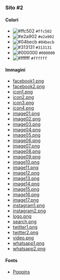 ### Sito #2

#### Colori

* ![#ffc502](https://placehold.co/16x16/ffc502/ffc502.png) `#ffc502`
* ![#e2a902](https://placehold.co/16x16/e2a902/e2a902.png) `#e2a902`
* ![#04becb](https://placehold.co/16x16/04becb/04becb.png) `#04becb`
* ![#313131](https://placehold.co/16x16/313131/313131.png) `#313131`
* ![#000000](https://placehold.co/16x16/000000/000000.png) `#000000`
* ![#ffffff](https://placehold.co/16x16/ffffff/ffffff.png) `#ffffff`

#### Immagini

* [facebook1.png](./facebook1.png)
* [facebook2.png](./facebook2.png)
* [icon1.png](./icon1.png)
* [icon2.png](./icon2.png)
* [icon3.png](./icon3.png)
* [icon4.png](./icon4.png)
* [image01.png](./image01.png)
* [image02.png](./image02.png)
* [image03.png](./image03.png)
* [image04.png](./image04.png)
* [image05.png](./image05.png)
* [image06.png](./image06.png)
* [image07.png](./image07.png)
* [image08.png](./image08.png)
* [image09.png](./image09.png)
* [image10.png](./image10.png)
* [image11.png](./image11.png)
* [image12.png](./image12.png)
* [image13.png](./image13.png)
* [image14.png](./image14.png)
* [image15.png](./image15.png)
* [image16.png](./image16.png)
* [image17.png](./image17.png)
* [instagram1.png](./instagram1.png)
* [instagram2.png](./instagram2.png)
* [logo.png](./logo.png)
* [search.png](./search.png)
* [twitter1.png](./twitter1.png)
* [twitter2.png](./twitter2.png)
* [video.png](./video.png)
* [whatsapp1.png](./whatsapp1.png)
* [whatsapp2.png](./whatsapp2.png)

#### Fonts

* [Poppins](https://fonts.google.com/specimen/Poppins)
